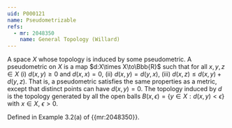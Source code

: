 ```yaml
---
uid: P000121
name: Pseudometrizable
refs:
  - mr: 2048350
    name: General Topology (Willard)
---
```


A space $X$ whose topology is induced by some pseudometric.  A pseudometric on $X$ is a map $d:X\times X\to\Bbb{R}$ such that for all $x,y,z \in X$
(i) $d(x,y) \geq 0$ and $d(x,x)=0$,
(ii) $d(x,y) = d(y,x)$,
(iii) $d(x,z) \leq d(x,y) + d(y,z)$.
That is, a pseudometric satisfies the same properties as a metric, except that distinct points can have $d(x,y)=0$.
The topology induced by $d$ is the topology generated by all the open balls $B(x,\epsilon) = \{y \in X:d(x,y)<\epsilon\}$ with $x\in X$, $\epsilon>0$.

Defined in Example 3.2(a) of {{mr:2048350}}.
